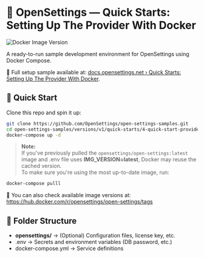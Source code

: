# 🐳 OpenSettings — Quick Starts: Setting Up The Provider With Docker

![Docker Image Version](https://img.shields.io/docker/v/opensettings/open-settings?logo=docker)

A ready-to-run sample development environment for OpenSettings using Docker Compose. 

📖 Full setup sample available at: [docs.opensettings.net › Quick Starts: Setting Up The Provider With Docker](https://docs.opensettings.net/v1/docs/quick-start-provider-docker.html).

## 🚀 Quick Start

Clone this repo and spin it up:

```bash
git clone https://github.com/OpenSettings/open-settings-samples.git
cd open-settings-samples/versions/v1/quick-starts/4-quick-start-provider-docker
docker-compose up -d
```

> **Note:**  
If you've previously pulled the `opensettings/open-settings:latest` image and .env file uses **IMG_VERSION=latest**, Docker may reuse the cached version.  
To make sure you're using the most up-to-date image, run:

```bash
docker-compose pulll
```

🔗 You can also check available image versions at:  
https://hub.docker.com/r/opensettings/open-settings/tags

## 📂 Folder Structure

* **opensettings/** → (Optional) Configuration files, license key, etc.
* .env →  Secrets and environment variables (DB password, etc.)
* docker-compose.yml → Service definitions